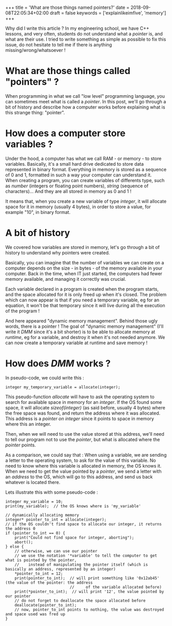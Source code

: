 +++
title = 'What are those things named pointers?'
date = 2018-09-08T22:05:34+02:00
draft = false
keywords = ['explainlikeimfive', 'memory']
+++

Why did I write this article ? In my engineering school, we have C++ lessons, and very often, students do not understand what a *pointer* is, and what are their use. I tried to write something as simple as possible to fix this issue, do not hesitate to tell me if there is anything missing/wrong/whatsoever !

# What are those things called "pointers" ?

When programming in what we call "low level" programming language, you can sometimes meet what is called a *pointer*. In this post, we'll go through a bit of history and describe how a computer works before explaining what is this strange thing: "pointer".

# How does a computer store variables ?

Under the hood, a computer has what we call RAM - or memory - to store variables. Basically, it's a small hard drive dedicated to store data represented in binary format. Everything in memory is stored as a sequence of 0 and 1, formatted in such a way your computer can understand it.  
When creating a program, you can create variables of differents type, such as *number* (integers or floating point numbers), *string* (sequence of characters)... And they are all stored in memory as 0 and 1 !

It means that, when you create a new variable of type *integer*, it will allocate space for it in memory (usually 4 bytes), in order to store a value, for example "10", in binary format.

# A bit of history

We covered how variables are stored in memory, let's go through a bit of history to understand why pointers were created.

Basically, you can imagine that the number of variables we can create on a computer depends on the size - in bytes - of the memory available in your computer. Back in the time, when IT just started, the computers had fewer memory available, and managing it correctly was crucial.

Each variable declared in a program is created when the program starts, and the space allocated for it is only freed up when it's closed. The problem which can now appear is that if you need a temporary variable, eg for an equation, it won't be that temporary since it will live during all the execution of the program !

And here appeared "dynamic memory management". Behind those ugly words, there is a pointer ! The goal of "dynamic memory management" (I'll write it *DMM* since it's a bit shorter) is to be able to allocate memory at *runtime*, eg for a variable, and destroy it when it's not needed anymore. We can now create a temporary variable at runtime and save memory !

# How does *DMM* works ?

In pseudo-code, we could write this :

```
integer my_temporary_variable = allocate(integer);
```

This pseudo-function *allocate* will have to ask the operating system to search for available space in memory for an *integer*. If the OS found some space, it will allocate *sizeof(integer)* (as said before, usually 4 bytes) where the free space was found, and return the address where it was allocated. This address is a *pointer on integer* since it points to space in memory where this an integer.

Then, when we will need to use the value stored at this address, we'll need to tell our program not to use the *pointer*, but what is allocated where the *pointer* points.

As a comparison, we could say that :
When using a variable, we are sending a letter to the operating system, to ask for the value of this variable. No need to know where this variable is allocated in memory, the OS knows it.  
When we need to get the value pointed by a *pointer*, we send a letter with an *address* to the OS, which will go to this address, and send us back whatever is located there.

Lets illustrate this with some pseudo-code :

```
integer my_variable = 10;
print(my_variable);  // the OS knows where is 'my_variable'

// dynamically allocating memory
integer* pointer_to_int = allocate(integer);
// if the OS couldn't find space to allocate our integer, it returns the address 0
if (pointer_to_int == 0) {
    print("Could not find space for integer, aborting");
    abort();
} else {
    // otherwise, we can use our pointer
    // we use the notation '*variable' to tell the computer to get what is pointed by the pointer,
    //    instead of manipulating the pointer itself (which is basically an address, represented by an integer)
    *pointer_to_int = 12;
    print(pointer_to_int);  // will print something like '0x12ab45' (the value of the pointer: the address
                            //     of the variable allocated before)
    print(*pointer_to_int);  // will print '12', the value pointed by our pointer
    // do not forget to deallocate the space allocated before
    deallocate(pointer_to_int);
    // now, pointer_to_int points to nothing, the value was destroyed and space used was fred up
}
```


